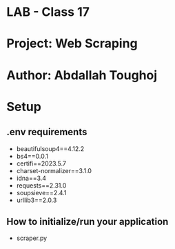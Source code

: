 # LAB - Class 17

# Project: Web Scraping

# Author: Abdallah Toughoj

# Setup

## .env requirements

- beautifulsoup4==4.12.2
- bs4==0.0.1
- certifi==2023.5.7
- charset-normalizer==3.1.0
- idna==3.4
- requests==2.31.0
- soupsieve==2.4.1
- urllib3==2.0.3

## How to initialize/run your application

- scraper.py
